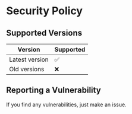 # Security Policy

## Supported Versions

| Version        | Supported          |
| -------------- | ------------------ |
| Latest version | :white_check_mark: |
| Old versions   | :x:                |

## Reporting a Vulnerability

If you find any vulnerabilities, just make an issue.
